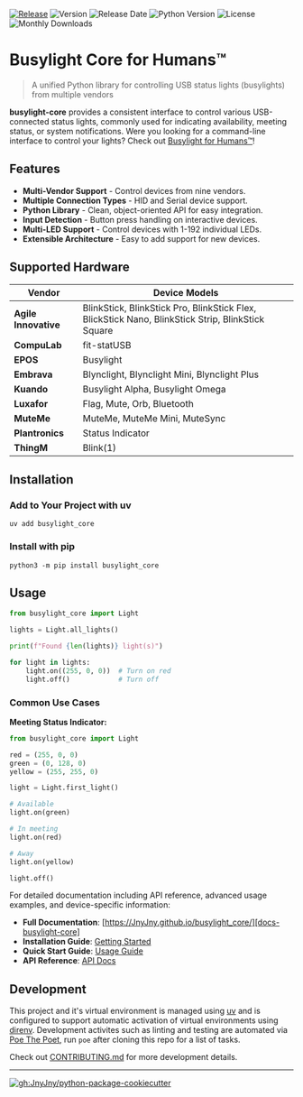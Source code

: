 
[![Release][badge-release]][release]
![Version][badge-pypi-version]
![Release Date][badge-release-date]
![Python Version][badge-python-version]
![License][badge-license]
![Monthly Downloads][badge-monthly-downloads]
# Busylight Core for Humans™

> A unified Python library for controlling USB status lights (busylights) from multiple vendors

**busylight-core** provides a consistent interface to control various
USB-connected status lights, commonly used for indicating
availability, meeting status, or system notifications. Were you
looking for a command-line interface to control your lights? Check out
[Busylight for Humans™][busylight-for-humans]!

## Features

- **Multi-Vendor Support** - Control devices from nine vendors.
- **Multiple Connection Types** - HID and Serial device support.
- **Python Library** - Clean, object-oriented API for easy integration.
- **Input Detection** - Button press handling on interactive devices.
- **Multi-LED Support** - Control devices with 1-192 individual LEDs.
- **Extensible Architecture** - Easy to add support for new devices.

## Supported Hardware

| Vendor | Device Models |
|--------|---------------|
| **Agile Innovative** | BlinkStick, BlinkStick Pro, BlinkStick Flex, BlickStick Nano, BlinkStick Strip, BlinkStick Square |
| **CompuLab** | fit-statUSB |
| **EPOS** | Busylight |
| **Embrava** | Blynclight, Blynclight Mini, Blynclight Plus |
| **Kuando** | Busylight Alpha, Busylight Omega |
| **Luxafor** | Flag, Mute, Orb, Bluetooth |
| **MuteMe** | MuteMe, MuteMe Mini, MuteSync |
| **Plantronics** | Status Indicator |
| **ThingM** | Blink(1) |


## Installation

### Add to Your Project with uv
```console
uv add busylight_core
```

### Install with pip
```console
python3 -m pip install busylight_core
```

## Usage

```python
from busylight_core import Light

lights = Light.all_lights()

print(f"Found {len(lights)} light(s)")

for light in lights:
    light.on((255, 0, 0))  # Turn on red
    light.off()            # Turn off
```

### Common Use Cases

**Meeting Status Indicator:**
```python
from busylight_core import Light

red = (255, 0, 0)
green = (0, 128, 0)
yellow = (255, 255, 0)

light = Light.first_light()

# Available
light.on(green)

# In meeting
light.on(red)

# Away
light.on(yellow)

light.off()
```

For detailed documentation including API reference, advanced usage examples, and device-specific information:

- **Full Documentation**: [https://JnyJny.github.io/busylight_core/][docs-busylight-core]
- **Installation Guide**: [Getting Started][docs-getting-started]
- **Quick Start Guide**: [Usage Guide][docs-quick-start]
- **API Reference**: [API Docs][docs-api-reference]

## Development

This project and it's virtual environment is managed using [uv][uv] and
is configured to support automatic activation of virtual environments
using [direnv][direnv]. Development activites such as linting and testing
are automated via [Poe The Poet][poe-the-poet], run `poe` after cloning
this repo for a list of tasks.

Check out [CONTRIBUTING.md][docs-contributing] for more development
details.

<hr>

[![gh:JnyJny/python-package-cookiecutter][python-package-cookiecutter-badge]][python-package-cookiecutter]

<!-- End Links -->
[busylight-for-humans]: https://github.com/JnyJny/busylight
[python-package-cookiecutter-badge]: https://img.shields.io/badge/Made_With_Cookiecutter-python--package--cookiecutter-green?style=for-the-badge
[python-package-cookiecutter]: https://github.com/JnyJny/python-package-cookiecutter
[badge-release]: https://github.com/JnyJny/busylight_core/actions/workflows/release.yaml/badge.svg
[release]: https://github.com/JnyJny/busylight_core/actions/workflows/release.yaml
[badge-pypi-version]: https://img.shields.io/pypi/v/busylight_core
[badge-release-date]: https://img.shields.io/github/release-date/JnyJny/busylight_core
[badge-python-version]: https://img.shields.io/python/required-version-toml?tomlFilePath=https%3A%2F%2Fraw.githubusercontent.com%2FJnyJny%2Fbusylight_core%2Fmain%2Fpyproject.toml
[badge-license]: https://img.shields.io/github/license/JnyJny/busylight_core
[badge-monthly-downloads]: https://img.shields.io/pypi/dm/busylight_core
[poe-the-poet]: https://poethepoet.natn.io
[uv]: https://docs.astral.sh/uv/
[direnv]: https://direnv.net
<!-- documentation links -->
[docs-busylight-core]: https://jnyjny.github.io/busylight-core/
[docs-getting-started]: https://jnyjny.github.io/busylight-core/getting-started/installation/
[docs-quick-start]: https://jnyjny.github.io/busylight-core/getting-started/installation/
[docs-feature-guide]: https://jnyjny.github.io/busylight-core/user-guide/features/
[docs-api-reference]: https://jnyjny.github.io/busylight-core/reference/
[docs-contributing]: https://github.com/JnyJny/busylight-core/blob/main/CONTRIBUTING.md

